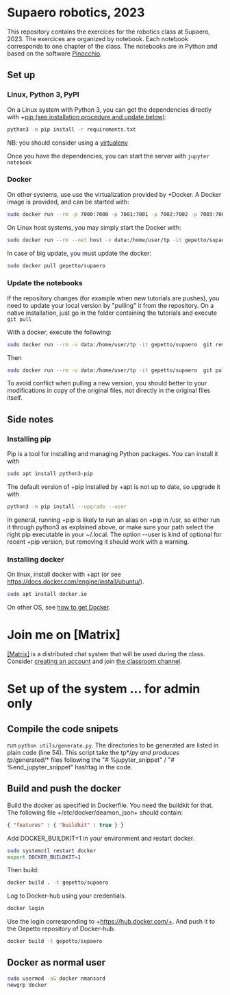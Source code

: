 ﻿# Supaero robotics, 2023

This repository contains the exercices for the robotics class at Supaero, 2023.
The exercices are organized by notebook. Each notebook corresponds to one chapter of the class.
The notebooks are in Python and based on the software [Pinocchio](https://github.com/stack-of-tasks/pinocchio).

## Set up

### Linux, Python 3, PyPI

On a Linux system with Python 3, you can get the dependencies directly with +[pip (see installation procedure and update below)](#installing-pip):
```bash
python3 -m pip install -r requirements.txt
```


NB: you should consider using a [virtualenv](https://docs.python.org/3/library/venv.html)

Once you have the dependencies, you can start the server with `jupyter notebook`

### Docker

On other systems, use use the virtualization provided by +Docker. A Docker image is provided, and can be started with:

```bash
sudo docker run --rm -p 7000:7000 -p 7001:7001 -p 7002:7002 -p 7003:7003 -p 7004:7004 -p 8888:8888 -v data:/home/user/tp -it gepetto/supaero
```

On Linux host systems, you may simply start the Docker with:

```bash
sudo docker run --rm --net host -v data:/home/user/tp -it gepetto/supaero
```

In case of big update, you must update the docker:
```bash
sudo docker pull gepetto/supaero
```

### Update the notebooks

If the repository changes (for example when new tutorials are pushes), you need to update your local
version by "pulling" it from the repository.
On a native installation, just go in the folder containing the tutorials and execute ```git pull```

With a docker, execute the following:
```bash
sudo docker run --rm -v data:/home/user/tp -it gepetto/supaero  git remote set-url origin https://github.com/gepetto/supaero2023
```
Then
```bash
sudo docker run --rm -v data:/home/user/tp -it gepetto/supaero  git pull --rebase origin main
```

To avoid conflict when pulling a new version, you should better to your modifications in copy of the original files,
not directly in the original files itself.

## Side notes

### Installing pip

Pip is a tool for installing and managing Python packages. You can install it with

```bash
sudo apt install python3-pip
```

The default version of +pip installed by +apt is not up to date, so upgrade it with
```bash
python3 -m pip install --upgrade --user
```

In general, running +pip is likely to run an alias on +pip in /usr, so either run it through python3 as explained above, or make sure your path select the right pip executable in your ~/.local. The option --user is kind of optional for recent +pip version, but removing it should work with a warning.

### Installing docker

On linux, install docker with +apt (or see https://docs.docker.com/engine/install/ubuntu/).

```bash
sudo apt install docker.io
```
On other OS, see [how to get Docker](https://docs.docker.com/get-docker/).


# Join me on \[Matrix\]

[\[Matrix\]](https://matrix.org/) is a distributed chat system that will be used during the class. Consider [creating an account](https://app.element.io/#/register) and join [the classroom channel](https://matrix.to/#/#supaero-robotics-2023:laas.fr).


# Set up of the system ... for admin only

## Compile the code snipets

run ```python utils/generate.py```. The directories to be generated are listed in plain code (line 54).
This script take the tp*/*py and produces tp*/generated/* files following the "# %jupyter_snippet" /
"# %end_jupyter_snippet"  hashtag in the code.

## Build and push the docker

Build the docker as specified in Dockerfile. You need the buildkit for that. The following file +/etc/docker/deamon_json+ should contain:
```json
{ "features" : { "buildkit" : true } }
```
Add DOCKER_BUILDKIT=1 in your environment and restart docker.
```bash
sudo systemctl restart docker
export DOCKER_BUILDKIT=1
```
Then build:
```bash
docker build . -t gepetto/supaero
```
Log to Docker-hub using your credentials.
```bash
docker login
```
Use the login corresponding to +https://hub.docker.com/+.
And push it to the Gepetto repository of Docker-hub.
```bash
docker build -t gepetto/supaero
```

## Docker as normal user

```bash
sudo usermod -aG docker nmansard
newgrp docker
```
